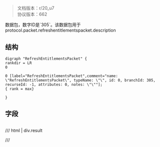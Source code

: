 # <!-- md:samp RefreshEntitlementsPacket -->

> 文档版本：r/20_u7<br/>协议版本：662

<!-- md:samp RefreshEntitlementsPacket -->数据包，数字ID是`305`。该数据包用于protocol.packet.refreshentitlementspacket.description

## 结构

```viz
digraph "RefreshEntitlementsPacket" {
rankdir = LR
0

0 [label="RefreshEntitlementsPacket",comment="name: \"RefreshEntitlementsPacket\", typeName: \"\", id: 0, branchId: 305, recurseId: -1, attributes: 0, notes: \"\""];
{ rank = max}

}

```

## 字段

```title='RefreshEntitlementsPacket'

```

/// html | div.result

///

